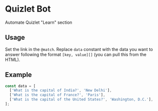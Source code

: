 # Quizlet Bot

Automate Quizlet "Learn" section

## Usage

Set the link in the `@match`.
Replace `data` constant with the data you want to answer following the format `[key, value][]` (you can pull this from the HTML).

## Example

```js
const data = [
  ['What is the capital of India?', 'New Delhi'],
  ['What is the capital of France?', 'Paris'],
  ['What is the capital of the United States?', 'Washington, D.C.'],
];
```
